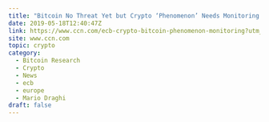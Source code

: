 ```yaml
---
title: "Bitcoin No Threat Yet but Crypto ‘Phenomenon’ Needs Monitoring: European Central Bank"
date: 2019-05-18T12:40:47Z
link: https://www.ccn.com/ecb-crypto-bitcoin-phenomenon-monitoring?utm_medium=RSS&utm_source=hune
site: www.ccn.com
topic: crypto
category:
  - Bitcoin Research
  - Crypto
  - News
  - ecb
  - europe
  - Mario Draghi
draft: false
---
```

